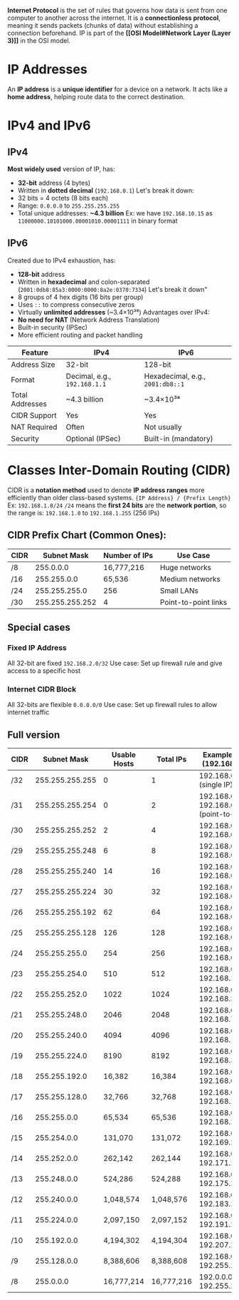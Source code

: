 **Internet Protocol** is the set of rules that governs how data is sent from one computer to another across the internet. It is a **connectionless protocol**, meaning it sends packets (chunks of data) without establishing a connection beforehand.
IP is part of the **[[OSI Model#Network Layer (Layer 3)]]** in the OSI model.
# IP Addresses
An **IP address** is a **unique identifier** for a device on a network.
It acts like a **home address**, helping route data to the correct destination.
# IPv4 and IPv6
## IPv4
**Most widely used** version of IP, has:
- **32-bit** address (4 bytes)
- Written in **dotted decimal** (`192.168.0.1`)
Let's break it down: 
- 32 bits = 4 octets (8 bits each)
- Range: `0.0.0.0` to `255.255.255.255`
- Total unique addresses: **~4.3 billion**
Ex: we have `192.168.10.15` as `11000000.10101000.00001010.00001111` in binary format
## IPv6
Created due to IPv4 exhaustion, has:
- **128-bit** address
- Written in **hexadecimal** and colon-separated (`2001:0db8:85a3:0000:0000:8a2e:0370:7334`)
Let's break it down"
- 8 groups of 4 hex digits (16 bits per group)
- Uses `::` to compress consecutive zeros
- Virtually **unlimited addresses** (~3.4×10³⁸)
Advantages over IPv4: 
- **No need for NAT** (Network Address Translation)
- Built-in security (IPSec)
- More efficient routing and packet handling

| Feature         | IPv4                         | IPv6                             |
| --------------- | ---------------------------- | -------------------------------- |
| Address Size    | 32-bit                       | 128-bit                          |
| Format          | Decimal, e.g., `192.168.1.1` | Hexadecimal, e.g., `2001:db8::1` |
| Total Addresses | ~4.3 billion                 | ~3.4×10³⁸                        |
| CIDR Support    | Yes                          | Yes                              |
| NAT Required    | Often                        | Not usually                      |
| Security        | Optional (IPSec)             | Built-in (mandatory)             |

# Classes Inter-Domain Routing (CIDR)
CIDR is a **notation method** used to denote **IP address ranges** more efficiently than older class-based systems.
`{IP Address} / {Prefix Length}`
Ex: `192.168.1.0/24`
`/24` means the **first 24 bits** are the **network portion**, so the range is: 
`192.168.1.0` to `192.168.1.255` (256 IPs)
## CIDR Prefix Chart (Common Ones):
| CIDR | Subnet Mask     | Number of IPs | Use Case             |
| ---- | --------------- | ------------- | -------------------- |
| /8   | 255.0.0.0       | 16,777,216    | Huge networks        |
| /16  | 255.255.0.0     | 65,536        | Medium networks      |
| /24  | 255.255.255.0   | 256           | Small LANs           |
| /30  | 255.255.255.252 | 4             | Point-to-point links |
## Special cases
### Fixed IP Address
All 32-bit are fixed
`192.168.2.0/32`
Use case: Set up firewall rule and give access to a specific host 
### Internet CIDR Block 
All 32-bits are flexible
`0.0.0.0/0`
Use case: Set up firewall rules to allow internet traffic 
## Full version
|CIDR|Subnet Mask|Usable Hosts|Total IPs|Example Range (192.168.0.0/x)|
|---|---|---|---|---|
|/32|255.255.255.255|0|1|192.168.0.0 (single IP)|
|/31|255.255.255.254|0|2|192.168.0.0 - 192.168.0.1 (point-to-point)|
|/30|255.255.255.252|2|4|192.168.0.0 - 192.168.0.3|
|/29|255.255.255.248|6|8|192.168.0.0 - 192.168.0.7|
|/28|255.255.255.240|14|16|192.168.0.0 - 192.168.0.15|
|/27|255.255.255.224|30|32|192.168.0.0 - 192.168.0.31|
|/26|255.255.255.192|62|64|192.168.0.0 - 192.168.0.63|
|/25|255.255.255.128|126|128|192.168.0.0 - 192.168.0.127|
|/24|255.255.255.0|254|256|192.168.0.0 - 192.168.0.255|
|/23|255.255.254.0|510|512|192.168.0.0 - 192.168.1.255|
|/22|255.255.252.0|1022|1024|192.168.0.0 - 192.168.3.255|
|/21|255.255.248.0|2046|2048|192.168.0.0 - 192.168.7.255|
|/20|255.255.240.0|4094|4096|192.168.0.0 - 192.168.15.255|
|/19|255.255.224.0|8190|8192|192.168.0.0 - 192.168.31.255|
|/18|255.255.192.0|16,382|16,384|192.168.0.0 - 192.168.63.255|
|/17|255.255.128.0|32,766|32,768|192.168.0.0 - 192.168.127.255|
|/16|255.255.0.0|65,534|65,536|192.168.0.0 - 192.168.255.255|
|/15|255.254.0.0|131,070|131,072|192.168.0.0 - 192.169.255.255|
|/14|255.252.0.0|262,142|262,144|192.168.0.0 - 192.171.255.255|
|/13|255.248.0.0|524,286|524,288|192.168.0.0 - 192.175.255.255|
|/12|255.240.0.0|1,048,574|1,048,576|192.168.0.0 - 192.183.255.255|
|/11|255.224.0.0|2,097,150|2,097,152|192.168.0.0 - 192.191.255.255|
|/10|255.192.0.0|4,194,302|4,194,304|192.168.0.0 - 192.207.255.255|
|/9|255.128.0.0|8,388,606|8,388,608|192.168.0.0 - 192.255.255.255|
|/8|255.0.0.0|16,777,214|16,777,216|192.0.0.0 - 192.255.255.255|